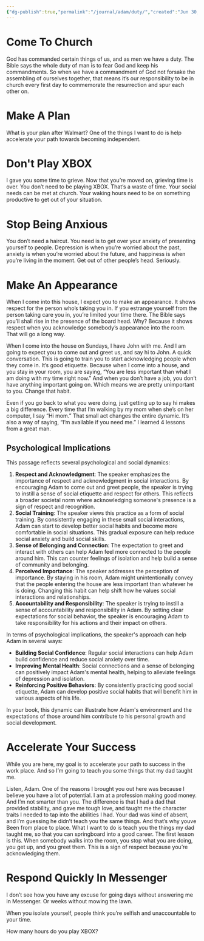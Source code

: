 ```yaml
---
{"dg-publish":true,"permalink":"/journal/adam/duty/","created":"Jun 30, 2024, 6:07 AM"}
---
```



# Come To Church

God has commanded certain things of us, and as men we have a duty. The Bible says the whole duty of man is to fear God and keep his commandments. So when we have a commandment of God not forsake the assembling of ourselves together, that means it’s our responsibility to be in church every first day to commemorate the resurrection and spur each other on.

# Make A Plan

What is your plan after Walmart? One of the things I want to do is help accelerate your path towards becoming independent.

# Don't Play XBOX

I gave you some time to grieve. Now that you’re moved on, grieving time is over. You don’t need to be playing XBOX. That’s a waste of time. Your social needs can be met at church. Your waking hours need to be on something productive to get out of your situation.

# Stop Being Anxious

You don’t need a haircut. You need is to get over your anxiety of presenting yourself to people. Depression is when you’re worried about the past, anxiety is when you’re worried about the future, and happiness is when you’re living in the moment. Get out of other people’s head. Seriously.

# Make An Appearance

When I come into this house, I expect you to make an appearance. It shows respect for the person who’s taking you in. If you estrange yourself from the person taking care you in, you’re limited your time there. The Bible says you’ll shall rise in the presence of the board head. Why? Because it shows respect when you acknowledge somebody’s appearance into the room. That will go a long way.

When I come into the house on Sundays, I have John with me. And I am going to expect you to come out and greet us, and say hi to John. A quick conversation. This is going to train you to start acknowledging people when they come in. It’s good etiquette. Because when I come into a house, and you stay in your room, you are saying, “You are less important than what I am doing with my time right now.” And when you don’t have a job, you don’t have anything important going on. Which means we are pretty unimportant to you. Change that habit.

Even if you go back to what you were doing, just getting up to say hi makes a big difference. Every time that I’m walking by my mom when she’s on her computer, I say “Hi mom.” That small act changes the entire dynamic. It’s also a way of saying, “I’m available if you need me.” I learned 4 lessons from a great man.

## Psychological Implications

This passage reflects several psychological and social dynamics:

1. **Respect and Acknowledgment**: The speaker emphasizes the importance of respect and acknowledgment in social interactions. By encouraging Adam to come out and greet people, the speaker is trying to instill a sense of social etiquette and respect for others. This reflects a broader societal norm where acknowledging someone's presence is a sign of respect and recognition.
2. **Social Training**: The speaker views this practice as a form of social training. By consistently engaging in these small social interactions, Adam can start to develop better social habits and become more comfortable in social situations. This gradual exposure can help reduce social anxiety and build social skills.
3. **Sense of Belonging and Connection**: The expectation to greet and interact with others can help Adam feel more connected to the people around him. This can counter feelings of isolation and help build a sense of community and belonging.
4. **Perceived Importance**: The speaker addresses the perception of importance. By staying in his room, Adam might unintentionally convey that the people entering the house are less important than whatever he is doing. Changing this habit can help shift how he values social interactions and relationships.
5. **Accountability and Responsibility**: The speaker is trying to instill a sense of accountability and responsibility in Adam. By setting clear expectations for social behavior, the speaker is encouraging Adam to take responsibility for his actions and their impact on others.

In terms of psychological implications, the speaker's approach can help Adam in several ways:

- **Building Social Confidence**: Regular social interactions can help Adam build confidence and reduce social anxiety over time.
- **Improving Mental Health**: Social connections and a sense of belonging can positively impact Adam's mental health, helping to alleviate feelings of depression and isolation.
- **Reinforcing Positive Behaviors**: By consistently practicing good social etiquette, Adam can develop positive social habits that will benefit him in various aspects of his life.

In your book, this dynamic can illustrate how Adam's environment and the expectations of those around him contribute to his personal growth and social development.

# Accelerate Your Success

While you are here, my goal is to accelerate your path to success in the work place. And so I’m going to teach you some things that my dad taught me.

Listen, Adam. One of the reasons I brought you out here was because I believe you have a lot of potential. I am at a profession making good money. And I’m not smarter than you. The difference is that I had a dad that provided stability, and gave me tough love, and taught me the character traits I needed to tap into the abilities I had. Your dad was kind of absent, and I’m guessing he didn’t teach you the same things. And that’s why youve Been from place to place. What I want to do is teach you the things my dad taught me, so that you can springboard into a good career. The first lesson is this. When somebody walks into the room, you stop what you are doing, you get up, and you greet them. This is a sign of respect because you’re acknowledging them.

# Respond Quickly In Messenger

I don’t see how you have any excuse for going days without answering me in Messenger. Or weeks without mowing the lawn.

When you isolate yourself, people think you’re selfish and unaccountable to your time.

How many hours do you play XBOX?
